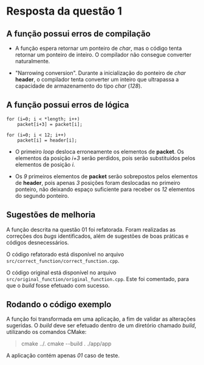 # Resposta da questão 1

## A função possui erros de compilação

- A função espera retornar um ponteiro de *char*, mas o código tenta retornar um ponteiro de inteiro. O compilador não consegue converter naturalmente.

- "Narrowing conversion". Durante a inicialização do ponteiro de *char* **header**, o compilador tenta converter um inteiro que ultrapassa a capacidade de armazenamento do tipo *char* (*128*).

## A função possui erros de lógica

```
for (i=0; i < *length; i++)
    packet[i+3] = packet[i];

for (i=0; i < 12; i++)
    packet[i] = header[i];
```

- O primeiro *loop* desloca erroneamente os elementos de **packet**. Os elementos da posição *i+3* serão perdidos, pois serão substituídos pelos elementos de posição *i*.

- Os *9* primeiros elementos de **packet** serão sobrepostos pelos elementos de **header**, pois apenas *3* posições foram deslocadas no primeiro ponteiro, não deixando espaço suficiente para receber os *12* elementos do segundo ponteiro.

## Sugestões de melhoria

A função descrita na questão 01 foi refatorada. Foram realizadas as correções dos *bugs* identificados, além de sugestões de boas práticas e códigos desnecessários.

O código refatorado está disponível no arquivo `src/correct_function/correct_function.cpp`.

O código original está disponível no arquivo `src/original_function/original_function.cpp`. Este foi comentado, para que o *build* fosse efetuado com sucesso.

## Rodando o código exemplo

A função foi transformada em uma aplicação, a fim de validar as alterações sugeridas. O *build* deve ser efetuado dentro de um diretório chamado *build*, utilizando os comandos CMake:

> cmake ../.
> cmake --build .
> ./app/app

A aplicação contém apenas *01* caso de teste.